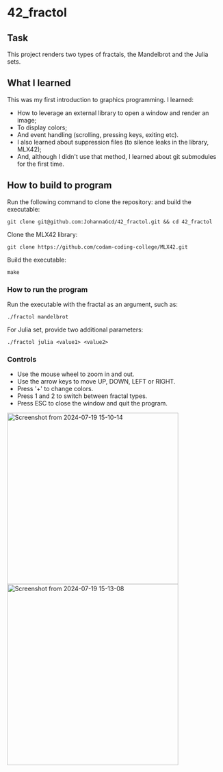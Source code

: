 # 42_fractol

## Task
This project renders two types of fractals, the Mandelbrot and the Julia sets.

## What I learned
This was my first introduction to graphics programming. I learned:
* How to leverage an external library to open a window and render an image;
* To display colors;
* And event handling (scrolling, pressing keys, exiting etc).
* I also learned about suppression files (to silence leaks in the library, MLX42);
* And, although I didn't use that method, I learned about git submodules for the first time.
 
## How to build to program
Run the following command to clone the repository: and build the executable:
```
git clone git@github.com:JohannaGcd/42_fractol.git && cd 42_fractol
```
Clone the MLX42 library:
```
git clone https://github.com/codam-coding-college/MLX42.git
```
Build the executable:
```
make
```

### How to run the program
Run the executable with the fractal as an argument, such as:
```
./fractol mandelbrot
```
For Julia set, provide two additional parameters:
```
./fractol julia <value1> <value2>
```
### Controls
* Use the mouse wheel to zoom in and out.
* Use the arrow keys to move UP, DOWN, LEFT or RIGHT.
* Press '+' to change colors. 
* Press 1 and 2 to switch between fractal types. 
* Press ESC to close the window and quit the program.
  
<img src="https://github.com/user-attachments/assets/e54ff045-affb-4ed5-9b8a-cd47782f8056" width="400" alt="Screenshot from 2024-07-19 15-10-14"> <img src="https://github.com/user-attachments/assets/d0699782-f909-497f-bae3-11904e03d945" width="400" height="422.5" alt="Screenshot from 2024-07-19 15-13-08">
